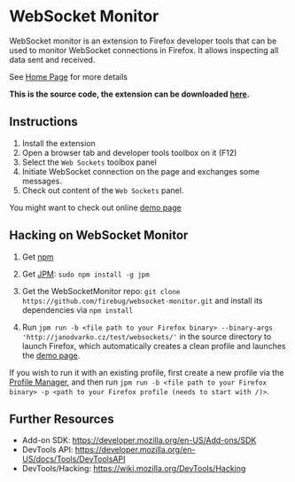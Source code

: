 WebSocket Monitor
=================
WebSocket monitor is an extension to Firefox developer tools that can be
used to monitor WebSocket connections in Firefox. It allows inspecting all
data sent and received.

See [Home Page](https://github.com/firebug/websocket-monitor/wiki)
for more details

**This is the source code, the extension can be downloaded [here](https://addons.mozilla.org/en-US/firefox/addon/websocket-monitor).**

Instructions
------------
1. Install the extension
3. Open a browser tab and developer tools toolbox on it (F12)
4. Select the `Web Sockets` toolbox panel
5. Initiate WebSocket connection on the page and exchanges some messages.
6. Check out content of the `Web Sockets` panel.

You might want to check out online [demo page](http://janodvarko.cz/test/websockets/)

Hacking on WebSocket Monitor
----------------------------
1. Get [npm](https://www.npmjs.com/)

2. Get [JPM](https://developer.mozilla.org/en-US/Add-ons/SDK/Tools/jpm): `sudo npm install -g jpm`

3. Get the WebSocketMonitor repo: `git clone https://github.com/firebug/websocket-monitor.git` and install its dependencies via `npm install`

4. Run `jpm run -b <file path to your Firefox binary> --binary-args 'http://janodvarko.cz/test/websockets/'` in the source directory to launch Firefox, which automatically creates a clean profile and launches the [demo page](http://janodvarko.cz/test/websockets/).

If you wish to run it with an existing profile, first create a new profile via the [Profile Manager](https://support.mozilla.org/en-US/kb/profile-manager-create-and-remove-firefox-profiles), and then run `jpm run -b <file path to your Firefox binary> -p <path to your Firefox profile (needs to start with /)>`.

Further Resources
-----------------
* Add-on SDK: https://developer.mozilla.org/en-US/Add-ons/SDK
* DevTools API: https://developer.mozilla.org/en-US/docs/Tools/DevToolsAPI
* DevTools/Hacking: https://wiki.mozilla.org/DevTools/Hacking
